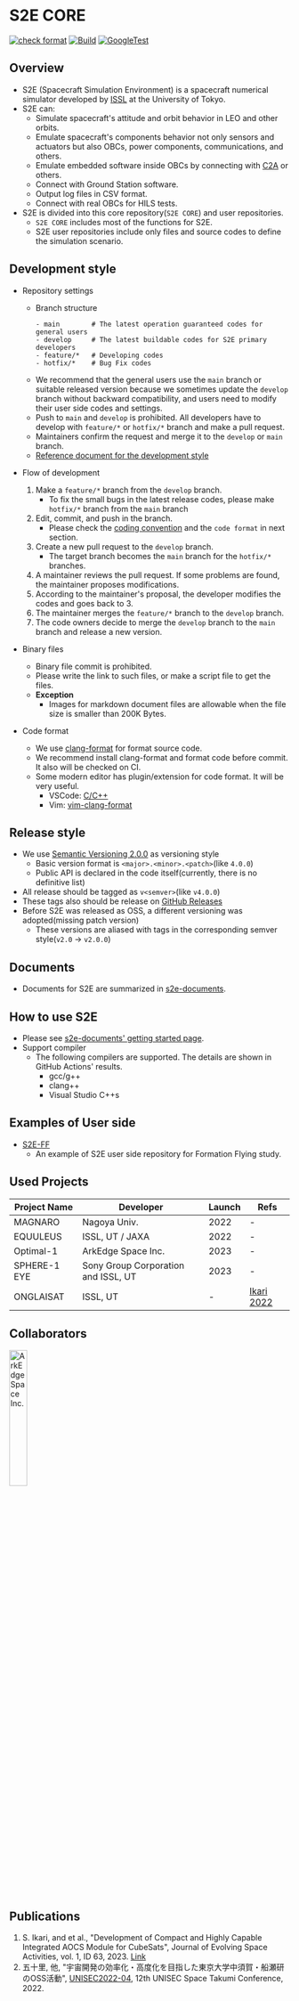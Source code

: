 # S2E CORE
[![check format](https://github.com/ut-issl/s2e-core/actions/workflows/check-format.yml/badge.svg)](https://github.com/ut-issl/s2e-core/actions/workflows/check-format.yml)
[![Build](https://github.com/ut-issl/s2e-core/actions/workflows/build.yml/badge.svg)](https://github.com/ut-issl/s2e-core/actions/workflows/build.yml)
[![GoogleTest](https://github.com/ut-issl/s2e-core/actions/workflows/google-test.yml/badge.svg)](https://github.com/ut-issl/s2e-core/actions/workflows/google-test.yml)

## Overview

- S2E (Spacecraft Simulation Environment) is a spacecraft numerical simulator developed by [ISSL](https://www.space.t.u-tokyo.ac.jp/nlab/index_e.html) at the University of Tokyo.
- S2E can:
  - Simulate spacecraft's attitude and orbit behavior in LEO and other orbits.
  - Emulate spacecraft's components behavior not only sensors and actuators but also OBCs, power components, communications, and others.
  - Emulate embedded software inside OBCs by connecting with [C2A](https://github.com/ut-issl/c2a-core) or others.
  - Connect with Ground Station software.
  - Output log files in CSV format.
  - Connect with real OBCs for HILS tests.
- S2E is divided into this core repository(`S2E CORE`) and user repositories. 
  - `S2E CORE` includes most of the functions for S2E.
  - S2E user repositories include only files and source codes to define the simulation scenario. 

## Development style
- Repository settings
  - Branch structure
    ```
    - main        # The latest operation guaranteed codes for general users
    - develop     # The latest buildable codes for S2E primary developers
    - feature/*   # Developing codes
    - hotfix/*    # Bug Fix codes
    ```
  - We recommend that the general users use the `main` branch or suitable released version because we sometimes update the `develop` branch without backward compatibility, and users need to modify their user side codes and settings.
  - Push to `main` and `develop` is prohibited. All developers have to develop with `feature/*` or `hotfix/*` branch and make a pull request.
  - Maintainers confirm the request and merge it to the `develop` or `main` branch.
  - [Reference document for the development style](https://nvie.com/posts/a-successful-git-branching-model/) 

- Flow of development
  1. Make a `feature/*` branch from the `develop` branch.
     - To fix the small bugs in the latest release codes, please make `hotfix/*` branch from the `main` branch
  2. Edit, commit, and push in the branch.
     - Please check the [coding convention](https://github.com/ut-issl/s2e-documents/blob/develop/General/CodingConvention.md) and the `code format` in next section.
  3. Create a new pull request to the `develop` branch.
     - The target branch becomes the `main` branch for the `hotfix/*` branches.
  4. A maintainer reviews the pull request. If some problems are found, the maintainer proposes modifications.
  5. According to the maintainer's proposal, the developer modifies the codes and goes back to 3.
  6. The maintainer merges the `feature/*` branch to the `develop` branch.
  7. The code owners decide to merge the `develop` branch to the `main` branch and release a new version.

- Binary files
  - Binary file commit is prohibited.
  - Please write the link to such files, or make a script file to get the files.
  - **Exception**
    - Images for markdown document files are allowable when the file size is smaller than 200K Bytes.

- Code format
  - We use [clang-format](https://clang.llvm.org/docs/ClangFormat.html) for format source code.
  - We recommend install clang-format and format code before commit. It also will be checked on CI.
  - Some modern editor has plugin/extension for code format. It will be very useful.
    - VSCode: [C/C++](https://marketplace.visualstudio.com/items?itemName=ms-vscode.cpptools)
    - Vim: [vim-clang-format](https://github.com/rhysd/vim-clang-format)

## Release style

- We use [Semantic Versioning 2.0.0](https://semver.org/) as versioning style
  - Basic version format is `<major>.<minor>.<patch>`(like `4.0.0`)
  - Public API is declared in the code itself(currently, there is no definitive list)
- All release should be tagged as `v<semver>`(like `v4.0.0`)
- These tags also should be release on [GitHub Releases](https://github.com/ut-issl/s2e-core/releases)
- Before S2E was released as OSS, a different versioning was adopted(missing patch version)
  - These versions are aliased with tags in the corresponding semver style(`v2.0` -> `v2.0.0`)

## Documents

- Documents for S2E are summarized in [s2e-documents](https://github.com/ut-issl/s2e-documents).

## How to use S2E

- Please see [s2e-documents' getting started page](https://github.com/ut-issl/s2e-documents/blob/develop/Tutorials/GettingStarted.md).
- Support compiler
  - The following compilers are supported. The details are shown in GitHub Actions' results.
    - gcc/g++
    - clang++
    - Visual Studio C++s

## Examples of User side

- [S2E-FF](https://github.com/ut-issl/s2e-ff)
  - An example of S2E user side repository for Formation Flying study.

## Used Projects

| Project Name          | Developer                             | Launch  | Refs       |
| ----------------------| ------------------------------------  | ------- | ---------- |
| MAGNARO               | Nagoya Univ.                          | 2022    | -          |
| EQUULEUS              | ISSL, UT / JAXA                       | 2022    | -          |
| Optimal-1             | ArkEdge Space Inc.                    | 2023    | -          |
| SPHERE-1 EYE          | Sony Group Corporation and ISSL, UT   | 2023    | -          |
| ONGLAISAT             | ISSL, UT                              | -       | [Ikari 2022](https://doi.org/10.57350/jesa.63)    |


## Collaborators

[<img src="./data/img/arkedgespace_logo.png" width="25%" alt="ArkEdge Space Inc.">](https://arkedgespace.com/)


## Publications
1. S. Ikari, and et al., "Development of Compact and Highly Capable Integrated AOCS Module for CubeSats", Journal of Evolving Space Activities, vol. 1, ID 63, 2023. [Link](https://doi.org/10.57350/jesa.63)
1. 五十里, 他, "宇宙開発の効率化・高度化を目指した東京大学中須賀・船瀬研のOSS活動", [UNISEC2022-04](http://unisec.jp/archives/7836), 12th UNISEC Space Takumi Conference, 2022.
